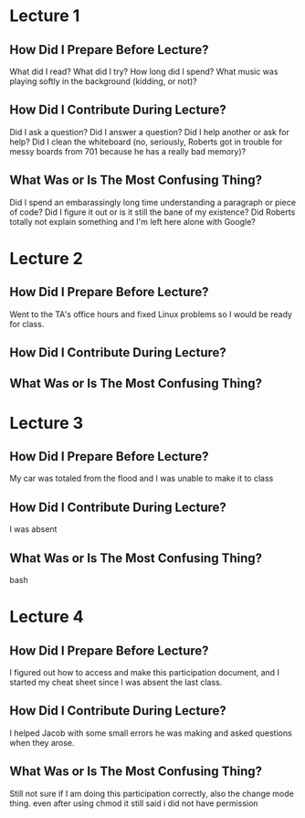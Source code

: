 # Lecture 1

## How Did I Prepare Before Lecture?

What did I read?  What did I try?  How long did I spend?
What music was playing softly in the background (kidding, or not)?

## How Did I Contribute During Lecture?

Did I ask a question?  Did I answer a question?  Did I help another or
ask for help? Did I clean the whiteboard (no, seriously, Roberts got
in trouble for messy boards from 701 because he has a really bad memory)?

## What Was or Is The Most Confusing Thing?

Did I spend an embarassingly long time understanding a paragraph or
piece of code?  Did I figure it out or is it still the bane of my 
existence?  Did Roberts totally not explain something and I'm left here
alone with Google?

# Lecture 2

## How Did I Prepare Before Lecture?
Went to the TA's office hours and fixed Linux problems so I would be ready for class. 

## How Did I Contribute During Lecture?


## What Was or Is The Most Confusing Thing?


# Lecture 3

## How Did I Prepare Before Lecture?
My car was totaled from the flood and I was unable to make it to class
## How Did I Contribute During Lecture?
I was absent 

## What Was or Is The Most Confusing Thing?
bash

# Lecture 4

## How Did I Prepare Before Lecture?
I figured out how to access and make this participation document, and I started my cheat sheet since I was absent the last class.

## How Did I Contribute During Lecture?
I helped Jacob with some small errors he was making and asked questions when they arose. 

## What Was or Is The Most Confusing Thing?
Still not sure if I am doing this participation correctly, also the change mode thing. even after using chmod it still said i did not have permission
